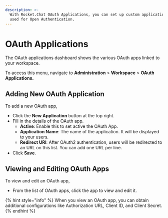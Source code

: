 ```yaml
---
description: >-
  With Rocket.Chat OAuth Applications, you can set up custom applications to be
  used for Open Authentication.
---
```


# OAuth Applications

The OAuth applications dashboard shows the various OAuth apps linked to your workspace.&#x20;

To access this menu, navigate to **Administration** > **Workspace** > **OAuth Applications.**

## Adding New OAuth Application

To add a new OAuth app,

* Click the **New Application** button at the top right.
* Fill in the details of the OAuth app.
  * **Active**: Enable this to set active the OAuth App.
  * **Application Name**: The name of the application. It will be displayed to your users.
  * **Redirect URI**: After OAuth2 authentication, users will be redirected to an URL on this list. You can add one URL per line.
* Click **Save**.

## Viewing and Editing OAuth Apps

To view and edit an OAuth app,

* From the list of OAuth apps, click the app to view and edit it.

{% hint style="info" %}
When you view an OAuth app, you can obtain additional configurations like Authorization URL, Client ID, and Client Secret.
{% endhint %}
